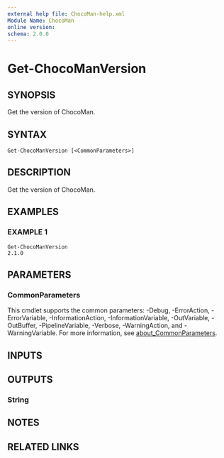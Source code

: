 ```yaml
---
external help file: ChocoMan-help.xml
Module Name: ChocoMan
online version:
schema: 2.0.0
---
```


# Get-ChocoManVersion

## SYNOPSIS
Get the version of ChocoMan.

## SYNTAX

```
Get-ChocoManVersion [<CommonParameters>]
```

## DESCRIPTION
Get the version of ChocoMan.

## EXAMPLES

### EXAMPLE 1
```
Get-ChocoManVersion
2.1.0
```

## PARAMETERS

### CommonParameters
This cmdlet supports the common parameters: -Debug, -ErrorAction, -ErrorVariable, -InformationAction, -InformationVariable, -OutVariable, -OutBuffer, -PipelineVariable, -Verbose, -WarningAction, and -WarningVariable. For more information, see [about_CommonParameters](http://go.microsoft.com/fwlink/?LinkID=113216).

## INPUTS

## OUTPUTS

### String
## NOTES

## RELATED LINKS
